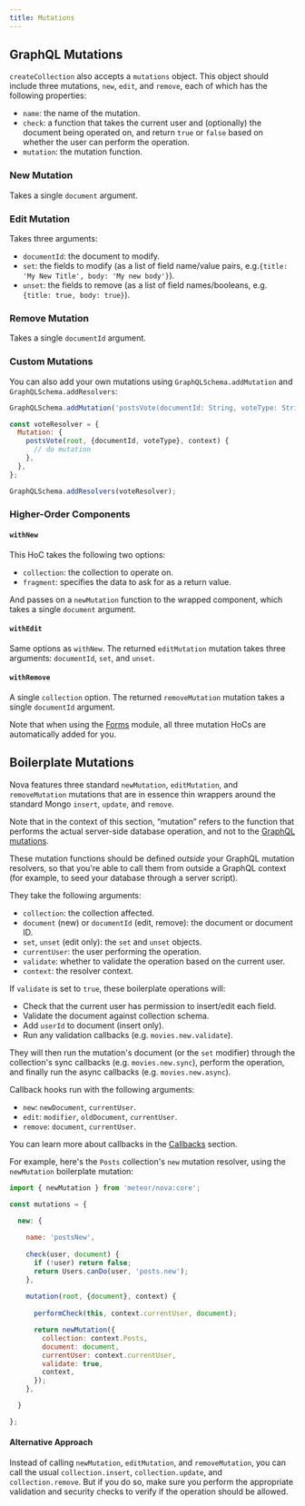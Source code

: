 ```yaml
---
title: Mutations
---
```


## GraphQL Mutations

`createCollection` also accepts a `mutations` object. This object should include three mutations, `new`, `edit`, and `remove`, each of which has the following properties:

- `name`: the name of the mutation.
- `check`: a function that takes the current user and (optionally) the document being operated on, and return `true` or `false` based on whether the user can perform the operation.
- `mutation`: the mutation function.

### New Mutation

Takes a single `document` argument.

### Edit Mutation

Takes three arguments:

- `documentId`: the document to modify.
- `set`: the fields to modify (as a list of field name/value pairs, e.g.`{title: 'My New Title', body: 'My new body'}`).
- `unset`: the fields to remove (as a list of field names/booleans, e.g. `{title: true, body: true}`).

### Remove Mutation

Takes a single `documentId` argument.

### Custom Mutations

You can also add your own mutations using `GraphQLSchema.addMutation` and `GraphQLSchema.addResolvers`:

```js
GraphQLSchema.addMutation('postsVote(documentId: String, voteType: String) : Post');

const voteResolver = {
  Mutation: {
    postsVote(root, {documentId, voteType}, context) {
      // do mutation
    },
  },
};

GraphQLSchema.addResolvers(voteResolver);
```

### Higher-Order Components

#### `withNew`

This HoC takes the following two options:

- `collection`: the collection to operate on.
- `fragment`: specifies the data to ask for as a return value.

And passes on a `newMutation` function to the wrapped component, which takes a single `document` argument.

#### `withEdit`

Same options as `withNew`. The returned `editMutation` mutation takes three arguments: `documentId`, `set`, and `unset`. 

#### `withRemove`

A single `collection` option. The returned `removeMutation` mutation takes a single `documentId` argument. 

Note that when using the [Forms](forms.html) module, all three mutation HoCs are automatically added for you. 

## Boilerplate Mutations

Nova features three standard `newMutation`, `editMutation`, and `removeMutation` mutations that are in essence thin wrappers around the standard Mongo `insert`, `update`, and `remove`. 

Note that in the context of this section, “mutation” refers to the function that performs the actual server-side database operation, and not to the [GraphQL mutations](mutations.html). 

These mutation functions should be defined *outside* your GraphQL mutation resolvers, so that you're able to call them from outside a GraphQL context (for example, to seed your database through a server script).

They take the following arguments:

- `collection`: the collection affected.
- `document` (new) or `documentId` (edit, remove): the document or document ID.
- `set`, `unset` (edit only): the `set` and `unset` objects. 
- `currentUser`: the user performing the operation.
- `validate`: whether to validate the operation based on the current user.
- `context`: the resolver context.

If `validate` is set to `true`, these boilerplate operations will: 

- Check that the current user has permission to insert/edit each field.
- Validate the document against collection schema.
- Add `userId` to document (insert only).
- Run any validation callbacks (e.g. `movies.new.validate`).

They will then run the mutation's document (or the `set` modifier) through the collection's sync callbacks (e.g. `movies.new.sync`), perform the operation, and finally run the async callbacks (e.g. `movies.new.async`).

Callback hooks run with the following arguments:

- `new`: `newDocument`, `currentUser`.
- `edit`: `modifier`, `oldDocument`, `currentUser`.
- `remove`: `document`, `currentUser`.

You can learn more about callbacks in the [Callbacks](callbacks.html) section. 

For example, here's the `Posts` collection's `new` mutation resolver, using the `newMutation` boilerplate mutation:

```js
import { newMutation } from 'meteor/nova:core';

const mutations = {

  new: {
    
    name: 'postsNew',
    
    check(user, document) {
      if (!user) return false;
      return Users.canDo(user, 'posts.new');
    },
    
    mutation(root, {document}, context) {
      
      performCheck(this, context.currentUser, document);

      return newMutation({
        collection: context.Posts,
        document: document, 
        currentUser: context.currentUser,
        validate: true,
        context,
      });
    },

  }

};
```

#### Alternative Approach

Instead of calling `newMutation`, `editMutation`, and `removeMutation`, you can call the usual `collection.insert`, `collection.update`, and `collection.remove`. But if you do so, make sure you perform the appropriate validation and security checks to verify if the operation should be allowed. 
